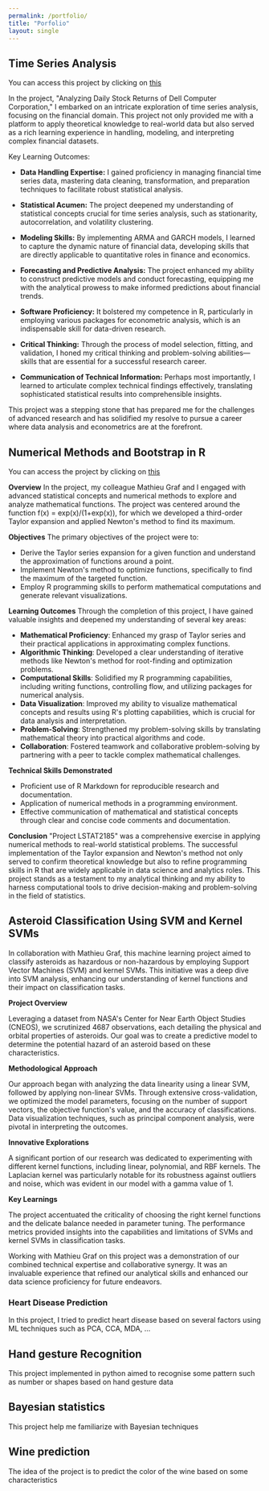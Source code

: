 ```yaml
---
permalink: /portfolio/
title: "Porfolio"
layout: single
---
```


## Time Series Analysis

You can access this project by clicking on [this](https://github.com/victordujardin/Times-Series-Analysis)

In the project, "Analyzing Daily Stock Returns of Dell Computer Corporation," I embarked on an intricate exploration of time series analysis, focusing on the financial domain. This project not only provided me with a platform to apply theoretical knowledge to real-world data but also served as a rich learning experience in handling, modeling, and interpreting complex financial datasets.

Key Learning Outcomes:

- **Data Handling Expertise:** I gained proficiency in managing financial time series data, mastering data cleaning, transformation, and preparation techniques to facilitate robust statistical analysis.

- **Statistical Acumen:** The project deepened my understanding of statistical concepts crucial for time series analysis, such as stationarity, autocorrelation, and volatility clustering.

- **Modeling Skills:** By implementing ARMA and GARCH models, I learned to capture the dynamic nature of financial data, developing skills that are directly applicable to quantitative roles in finance and economics.

- **Forecasting and Predictive Analysis:** The project enhanced my ability to construct predictive models and conduct forecasting, equipping me with the analytical prowess to make informed predictions about financial trends.

- **Software Proficiency:** It bolstered my competence in R, particularly in employing various packages for econometric analysis, which is an indispensable skill for data-driven research.

- **Critical Thinking:** Through the process of model selection, fitting, and validation, I honed my critical thinking and problem-solving abilities—skills that are essential for a successful research career.

- **Communication of Technical Information:** Perhaps most importantly, I learned to articulate complex technical findings effectively, translating sophisticated statistical results into comprehensible insights.

This project was a stepping stone that has prepared me for the challenges of advanced research and has solidified my resolve to pursue a career where data analysis and econometrics are at the forefront.


## Numerical Methods and Bootstrap in R

You can access the project by clicking on [this](https://github.com/victordujardin/Numerical-methods)

**Overview**
In the project, my colleague Mathieu Graf and I engaged with advanced statistical concepts and numerical methods to explore and analyze mathematical functions. The project was centered around the function f(x) = exp(x)/(1+exp(x)), for which we developed a third-order Taylor expansion and applied Newton's method to find its maximum.

**Objectives**
The primary objectives of the project were to:
- Derive the Taylor series expansion for a given function and understand the approximation of functions around a point.
- Implement Newton's method to optimize functions, specifically to find the maximum of the targeted function.
- Employ R programming skills to perform mathematical computations and generate relevant visualizations.

**Learning Outcomes**
Through the completion of this project, I have gained valuable insights and deepened my understanding of several key areas:
- **Mathematical Proficiency**: Enhanced my grasp of Taylor series and their practical applications in approximating complex functions.
- **Algorithmic Thinking**: Developed a clear understanding of iterative methods like Newton's method for root-finding and optimization problems.
- **Computational Skills**: Solidified my R programming capabilities, including writing functions, controlling flow, and utilizing packages for numerical analysis.
- **Data Visualization**: Improved my ability to visualize mathematical concepts and results using R's plotting capabilities, which is crucial for data analysis and interpretation.
- **Problem-Solving**: Strengthened my problem-solving skills by translating mathematical theory into practical algorithms and code.
- **Collaboration**: Fostered teamwork and collaborative problem-solving by partnering with a peer to tackle complex mathematical challenges.

**Technical Skills Demonstrated**
- Proficient use of R Markdown for reproducible research and documentation.
- Application of numerical methods in a programming environment.
- Effective communication of mathematical and statistical concepts through clear and concise code comments and documentation.

**Conclusion**
"Project LSTAT2185" was a comprehensive exercise in applying numerical methods to real-world statistical problems. The successful implementation of the Taylor expansion and Newton's method not only served to confirm theoretical knowledge but also to refine programming skills in R that are widely applicable in data science and analytics roles. This project stands as a testament to my analytical thinking and my ability to harness computational tools to drive decision-making and problem-solving in the field of statistics.




## Asteroid Classification Using SVM and Kernel SVMs

In collaboration with Mathieu Graf, this machine learning project aimed to classify asteroids as hazardous or non-hazardous by employing Support Vector Machines (SVM) and kernel SVMs. This initiative was a deep dive into SVM analysis, enhancing our understanding of kernel functions and their impact on classification tasks.

**Project Overview**

Leveraging a dataset from NASA's Center for Near Earth Object Studies (CNEOS), we scrutinized 4687 observations, each detailing the physical and orbital properties of asteroids. Our goal was to create a predictive model to determine the potential hazard of an asteroid based on these characteristics.

**Methodological Approach**

Our approach began with analyzing the data linearity using a linear SVM, followed by applying non-linear SVMs. Through extensive cross-validation, we optimized the model parameters, focusing on the number of support vectors, the objective function's value, and the accuracy of classifications. Data visualization techniques, such as principal component analysis, were pivotal in interpreting the outcomes.

**Innovative Explorations**

A significant portion of our research was dedicated to experimenting with different kernel functions, including linear, polynomial, and RBF kernels. The Laplacian kernel was particularly notable for its robustness against outliers and noise, which was evident in our model with a gamma value of 1.

**Key Learnings**

The project accentuated the criticality of choosing the right kernel functions and the delicate balance needed in parameter tuning. The performance metrics provided insights into the capabilities and limitations of SVMs and kernel SVMs in classification tasks.

Working with Mathieu Graf on this project was a demonstration of our combined technical expertise and collaborative synergy. It was an invaluable experience that refined our analytical skills and enhanced our data science proficiency for future endeavors.


### Heart Disease Prediction

In this project, I tried to predict heart disease based on several factors using ML techniques such as PCA, CCA, MDA, ...



## Hand gesture Recognition
This project implemented in python aimed to recognise some pattern such as number or shapes based on hand gesture data

## Bayesian statistics
This project help me familiarize with Bayesian techniques

## Wine prediction

The idea of the project is to predict the color of the wine based on some characteristics
